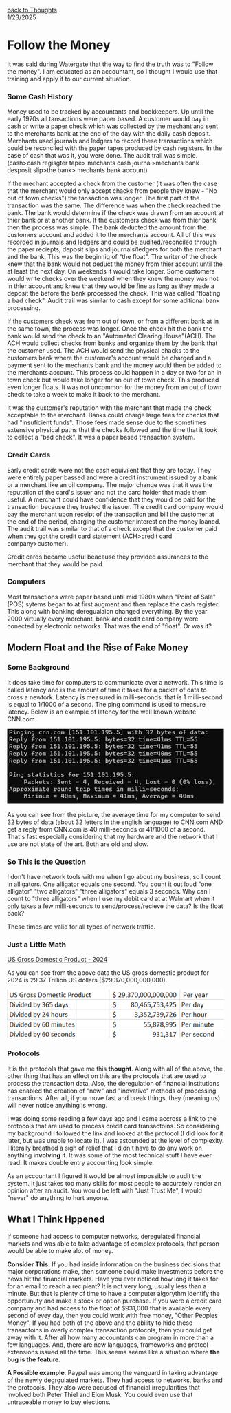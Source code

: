 [back to Thoughts](https://github.com/Marking-Time/Thoughts/tree/main)  
1/23/2025
# Follow the Money
It was said during Watergate that the way to find the truth was to "Follow the money".  I am educated as an accountant, so I thought I would use that training and apply it to our current situation.  

### Some Cash History  
Money used to be tracked by accountants and bookkeepers. Up until the early 1970s all tansactions were paper based.  A customer would pay in cash or write a paper check which was collected by the mechant and sent to the merchants bank at the end of the day with the daily cash deposit. Merchants used journals and ledgers to record these transactions which could be reconciled with the paper tapes produced by cash registers. In the case of cash that was it, you were done.  The audit trail was simple. (cash>cash regisgter tape> mechants cash journal>mechants bank desposit slip>the bank> mechants bank account)  


If the mechant accepted a check from the customer (it was often the case that the merchant would only accept chacks from people they knew - "No out of town checks") the tansaction was longer. The first part of the transaction was the same. The difference was when the check reached the bank. The bank would determine if the check was drawn from an account at thier bank or at another bank. If the customers check was from thier bank then the process was simple. The bank deducted the amount from the customers account and added it to the merchants account.  All of this was recorded in journals and ledgers and could be audited/reconciled through the paper reciepts, deposit slips and journals/ledgers for both the merchant and the bank.  This was the beginnig of "the float". The writer of the check knew that the bank would not deduct the money from thier account until the at least the next day. On weekends it would take longer. Some customers would write checks over the weekend when they knew the money was not in thier account and knew that they would be fine as long as they made a deposit the before the bank processed the check.  This was called "floating a bad check". Audit trail was similar to cash except for some aditional bank processing.  

If the customers check was from out of town, or from a different bank at in the same town, the process was longer. Once the check hit the bank the bank would send the check to an "Automated Clearing House"(ACH). The ACH would collect checks from banks and organize them by the bank that the customer used. The ACH would send the physical chacks to the customers bank where the customer's account would be charged and a payment sent to the mechants bank and the money would then be added to the merchants account. This process could happen in a day or two for an in town check but would take longer for an out of town check.  This produced even longer floats.  It was not uncommon for the money from an out of town check to take a week to  make it back to the merchant.  

It was the customer's reputation with the merchant that made the check acceptable to the merchant. Banks could charge large fees for checks that had "insuficient funds". Those fees made sense due to the sometimes extensive physical paths that the checks followed and the time that it took to cellect a "bad check". It was a paper based transaction system.

### Credit Cards  

Early credit cards were not the cash equivilent that they are today. They were entirely paper bassed and were a credit instrument issued by a bank or a merchant like an oil company. The major change was that it was the reputation of the card's issuer and not the card holder that made them useful. A merchant could have confidence that they would be paid for the transaction because they trusted the issuer. The credit card company would pay the merchant upon receipt of the transaction and bill the customer at the end of the period, charging the customer interest on the money loaned. The audit trail was similar to that of a check except that the customer paid when they got the credit card statement (ACH>credit card company>customer).  

Credit cards became useful beacause they provided assurances to the merchant that they would be paid.  

### Computers  

Most transactions were paper based until mid 1980s when "Point of Sale"(POS) sytems began to at first augment and then replace the cash register. This along with banking deregualaion changed everything. By the year 2000 virtually every merchant, bank and credit card company were conected by electronic networks. That was the end of "float". Or was it?

## Modern Float and the Rise of Fake Money  

### Some Background  

It does take time for computers to communicate over a network. This time is called latency and is the amount of time it takes for a packet of data to cross a newtork.  Latency is measured in milli-seconds, that is 1 milli-second is equal to 1/1000 of a second. The ping command is used to measure latency.  Below is an example of latency for the well known website CNN.com. 

![Ping of CNN.com](latency.png)  

As you can see from the picture, the average time for my computer to send 32 bytes of data (about 32 letters in the english language) to CNN.com AND get a reply from CNN.com is 40 milli-seconds or 41/1000 of a second.  That's fast especially considering that my hardware and the network that I use are not state of the art. Both are old and slow.

### So This is the Question  

I don't have network tools with me when I go about my business, so I count in alligators. One alligator equals one second. You count it out loud "one alligator" "two alligators" "three alligators" equals 3 seconds. Why can I count to "three alligators" when I use my debit card at at Walmart when it only takes a few milli-seconds to send/process/recieve the data? Is the float back?  

These times are valid for all types of network traffic.

### Just a Little Math 

[US Gross Domestic Product - 2024](https://www.bea.gov/sites/default/files/2024-12/gdp3q24-3rd.pdf)

As you can see from the above data the US gross domestic product for 2024 is 29.37 Trillion US dollars ($29,370,000,000,000).  

![US Gross Domestic Product](USGDP.png)  

### Protocols

It is the protocols that gave me this __thought__. Along with all of the above, the other thing that has an effect on this are the protocols that are used to process the transaction data.  Also, the deregulation of financial institutions has enabled the creation of "new" and "inovative" methods of processing transactions. After all, if you move fast and break things, they (meaning us) will never notice anything is wrong.  

I was doing some reading a few days ago and I came accross a link to the protocols that are used to process credit card transactoins. So considering my background I followed the link and looked at the protocol (I did look for it later, but was unable to locate it).  I was astounded at the level of complexity. I literally breathed a sigh of relief that I didn't have to do any work on anything __involving__ it. It was some of the most technical stuff I have ever read.  It makes double entry accounting look simple.  

As an accountant I figured it would be almost impossible to audit the system. It just takes too many skills for most people to accurately render an opinion after an audit. You would be left with "Just Trust Me", I would "never" do anything to hurt anyone.  

## What I Think Hppened
If someone had access to computer networks, deregulated financial markets and was able to take advantage of complex protocols, that person would be able to make alot of money.  

__Consider This:__ If you had inside information on the business decisions that major corporations make, then someone could make investments before the news hit the financial markets. Have you ever noticed how long it takes for for an email to reach a recipient? It is not very long, usually less than a minute. But that is plenty of time to have a computer algorythm identify the opportunuty and make a stock or option purchase. If you were a credit card company and had access to the  float of $931,000 that is available every second of evey day, then you could work with free money, "Other Peoples Money". If you had both of the above and the ability to hide these transactoins in overly complex transaction protocols, then you could get away with it.  After all how many accountants can program in more than a few languages. And, there are new languages, frameworks and protcol extensions issued all the time. This seems seems like a situation where __the bug is the feature.__  

__A Possible example__. Paypal was among the vanguard in taking advantage of the newly degrgulated markets. They had access to networks, banks and the protocols. They also were accused of financial irregularities that involved both Peter Thiel and Elon Musk. You could even use that untraceable money to buy elections.

